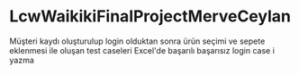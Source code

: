 # LcwWaikikiFinalProjectMerveCeylan
Müşteri kaydı oluşturulup login olduktan sonra ürün seçimi ve sepete eklenmesi ile oluşan test caseleri
Excel'de başarılı başarısız login case i yazma
